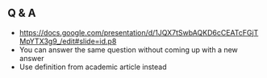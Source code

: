 ## Q & A
- https://docs.google.com/presentation/d/1JQX7tSwbAQKD6cCEATcFGjTMpYTX3g9_/edit#slide=id.p8
- You can answer the same question without coming up with a new answer
- Use definition from academic article instead

